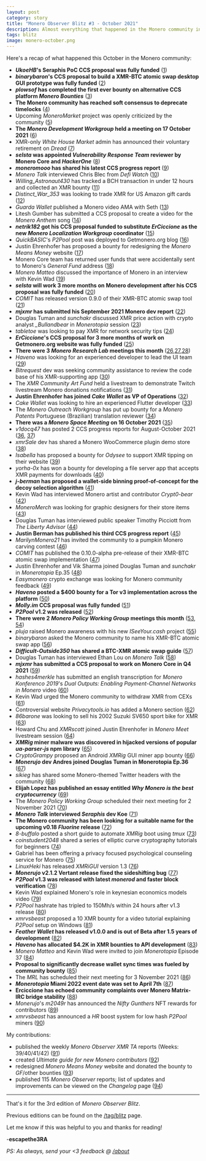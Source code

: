 ```yaml
---
layout: post
category: story
title: "Monero Observer Blitz #3 - October 2021"
description: Almost everything that happened in the Monero community in October 2021
tags: blitz
image: monero-october.png
---
```


Here's a recap of what happened this October in the Monero community:

- ***UkoeHB*'s Seraphis PoC CCS proposal was fully funded** ([1](/ukoehb-seraphis-poc-ccs-proposal))
- ***binarybaron*'s CCS proposal to build a XMR-BTC atomic swap desktop GUI prototype was fully funded** ([2](/binarybaron-btc-xmr-atomic-swap-desktop-gui-prototype-css-proposal))
- ***plowsof* has completed the first ever bounty on alternative CCS platform *Monero Bounties*** ([3](/plowsof-completes-first-monero-bounties-project))
- **The Monero community has reached soft consensus to deprecate timelocks** ([4](/community-consensus-to-remove-monero-timelocks))
- Upcoming *MoneroMarket* project was openly criticized by the community ([5](/monero-community-slams-moneromarket-project))
- **The *Monero Development Workgroup* held a meeting on 17 October 2021** ([6](/monero-development-workgroup-meeting-17-october-2021))
- XMR-only *White House Market* admin has announced their voluntary retirement on *Dread* ([7](/monero-only-white-house-market-announced-retirement))
- ***selsta* was appointed *Vulnerability Response Team* reviewer by Monero Core and *HackerOne*** ([8](/selsta-added-vulnerability-response-team-hackerone-monero-disclosures))
- ***moneromooo* has shared his latest CCS progress report** ([9](/moneromooo-ccs-progress-update))
- *Monero Talk* interviewed Chris Blec from *Defi Watch* ([10](/monero-talk-chris-blec-interview))
- *Willing_Astronaut430* has tracked a BCH transaction in under 12 hours and collected an XMR bounty ([11](/willing_astronaut430-tracks-bch-transaction-collecting-bounty))
- *Distinct_War_353* was looking to trade XMR for US Amazon gift cards ([12](/distinct_war_353-looking-to-trade-xmr-amazon-gift-cards))
- *Guarda Wallet* published a Monero video AMA with Seth ([13](/guarda-wallet-seth-monero-interview))
- Litesh Gumber has submitted a CCS proposal to create a video for the *Monero Anthem* song ([14](/monero-anthem-video-ccs-proposal))
- ***netrik182* got his CCS proposal funded to substitute *ErCiccione* as the new *Monero Localization Workgroup* coordinator** ([15](/netrik182-monero-localization-workgroup-coordinator-ccs-proposal))
- *QuickBASIC*'s *P2Pool* post was deployed to Getmonero.org blog ([16](/quickbasic-p2pool-post-getmonero-blog))
- Justin Ehrenhofer has proposed a bounty for redesigning the *Monero Means Money* website ([17](/justin-ehrenhofer-post-monero-means-money-bounty))
- Monero Core team has returned user funds that were accidentally sent to Monero's *General Fund* address ([18](/monero-core-returns-user-funds-accidentally-sent-general-fund))
- *Monero Matteo* discussed the importance of Monero in an interview with Kevin Wad ([19](/monero-matteo-discusses-monero-interview-kevin-wad))
- ***selsta* will work 3 more months on Monero development after his CCS proposal was fully funded** ([20](/selsta-part-time-monero-dev-ccs-proposal))
- *COMIT* has released version 0.9.0 of their XMR-BTC atomic swap tool ([21](/comit-btc-xmr-atomic-swap-tool-v0.9.0))
- ***mjxmr* has submitted his September 2021 Monero dev report** ([22](/mjxmr-september-2021-monero-dev-report))
- Douglas Tuman and *sunchakr* discussed XMR price action with crypto analyst *_Bullandbear* in *Monerotopia* session ([23](/monerotopia-xmr-price-report-_bullandbear))
- *tabletoe* was looking to pay XMR for network security tips ([24](/tabletoe-network-security-tips-xmr-job))
- ***ErCiccione*'s CCS proposal for 3 more months of work on Getmonero.org website was fully funded** ([25](/erciccione-part-time-monero-site-ccs-proposal))
- **There were 3 *Monero Research Lab* meetings	this month** ([26](/monero-research-lab-meeting-13-october-2021),[27](/monero-research-lab-meeting-20-october-2021),[28](/monero-research-lab-meeting-27-october-2021))
- *Haveno* was looking for an experienced developer to lead the UI team ([29](/haveno-lead-ui-developer))
- *Bitrequest* dev was seeking community assistance to review the code base of his XMR-supporting app ([30](/bitrequest-dev-seeks-community-code-review))
- The *XMR Community Art Fund* held a livestream to demonstrate Twitch livestream Monero donations notifications ([31](/xmr-community-art-fund-livestream-donation-notifications))
- **Justin Ehrenhofer has joined *Cake Wallet* as VP of Operations** ([32](/justin-ehrenhofer-joins-cake-wallet-vp-operations))
- *Cake Wallet* was looking to hire an experienced Flutter developer ([33](/cake-wallet-hiring-experienced-flutter-dev))
- The *Monero Outreach Workgroup* has put up bounty for a *Monero Patents* Portuguese (Brazilian) translation reviewer ([34](/monero-outreach-workgroup-portuguese-translation-reviewer))
- **There was a *Monero Space Meeting* on 16 October 2021** ([35](/monero-space-meeting-16-october-2021))
- *v1docq47* has posted 2 CCS progress reports for August-October 2021 ([36](/v1docq47-submits-ccs-progress-report-august-september-2021), [37](/v1docq47-submits-ccs-progress-report-october-2021))
- *xmrSale* dev has shared a Monero WooCommerce plugin demo store ([38](/xmrsale-dev-monero-woocommerce-plugin-demo-store))
- *Isabella* has proposed a bounty for *Odysee* to support XMR tipping on their website ([39](/isabella-proposes-bounty-odysee-xmr-tipping-support))
- *yorha-0x* has won a bounty for developing a file server app that accepts XMR payments for downloads ([40](/yorha-0x-monero-fileserver-bounty))
- ***j-berman* has proposed a wallet-side binning proof-of-concept for the decoy selection algorithm** ([41](/j-berman-proposes-wallet-side-binning-poc))
- Kevin Wad has interviewed Monero artist and contributor *Crypt0-bear*  ([42](/kevin-wad-interviews-monero-artist-crypt0-bear))
- *MoneroMerch* was looking for graphic designers for their store items ([43](/moneromerch-looking-graphic-designers))
- Douglas Tuman has interviewed public speaker Timothy Picciott from *The Liberty Advisor* ([44](/monerotalk-timothy-picciott-interview))
- **Justin Berman has published his third CCS progress report** ([45](/jberman-ccs-progress-update-3))
- *MarilynMonero21* has invited the community to a pumpkin Monero carving contest ([46](/marilynmonero21-monero-pumpkin-carving-contest-2021))
- *COMIT* has published the 0.10.0-alpha pre-release of their XMR-BTC atomic swap implementation ([47](/comit-btc-xmr-atomic-swap-tool-v0.10.0-alpha))
- Justin Ehrenhofer and Vik Sharma joined Douglas Tuman and *sunchakr* in *Monerotopia* Ep.35 ([48](/monerotopia-justin-ehrenhofer-vik-sharm))
- *Easymonero* crypto exchange was looking for Monero community feedback ([49](/easymonero-exchange-feedback-monero-community))
- ***Haveno* posted a $400 bounty for a Tor v3 implementation across the platform** ([50](/haveno-tor-v3-bounty))
- ***Molly.im* CCS proposal was fully funded** ([51](/molly-erciccione-proposals-need-funding))
- ***P2Pool* v1.2 was released** ([52](/p2pool-v1.2-released))
- **There were 2 *Monero Policy Working Group* meetings this month** ([53](/monero-policy-working-group-meeting-19-october-2021), [54](/monero-policy-working-group-meeting-26-october-2021))
- *pluja* raised Monero awareness with his new *ISeeYour.cash* project ([55](/pluja-monero-awareness-iseeyourcash-project))
- *binarybaron* asked the Monero community to name his XMR-BTC atomic swap app ([56](/binarybaron-asks-community-name-atomic-swap-app))
- ***Difficult-Outside350* has shared a BTC-XMR atomic swap guide** ([57](/difficult-outside350-shares-btc-xmr-atomic-swap-guide))
- Douglas Tuman has interviewed Ethan Lou on *Monero Talk* ([58](/monerotalk-ethan-lou-interview))
- ***mjxmr* has submitted a CCS proposal to work on Monero Core in Q4 2021** ([59](/mjxmr-ccs-proposal-q4-2021))
- *hashes4merkle* has submitted an english transcription for *Monero Konferenco 2019*'s *Dual Outputs: Enabling Payment-Channel Networks in Monero* video ([60](/monerokon-2019-dual-outputs-transcription-ready-review))
- Kevin Wad urged the Monero community to withdraw XMR from CEXs ([61](/kevin-wad-urges-community-withdraw-xmr-binance))
- Controversial website *Privacytools.io* has added a Monero section ([62](/privacytools-adds-monero-section))
- *86barone* was looking to sell his 2002 Suzuki SV650 sport bike for XMR ([63](/86barone-selling-suzuki-sv650-monero))
- Howard Chu and *XMRscott* joined Justin Ehrenhofer in *Monero Meet* livestream session ([64](/howard-chu-jehrenhofer-xmrscott-monero-meet-stream))
- ***XMRig* miner malware was discovered in hijacked versions of popular *ua-parser-js* npm library** ([65](/xmrig-malware-hijacked-ua-parser-js-npm-library))
- *CryptoGrampy* proposed an Android *XMRig* GUI miner app bounty ([66](/cryptogrampy-proposes-android-xmrig-gui-miner-app-bounty))
- ***Monerujo* dev Andres joined Douglas Tuman in Monerotopia Ep.36** ([67](/monerotopia-andres-monerujo-dev))
- *sikieg* has shared some Monero-themed Twitter headers with the community ([68](/sikeig-shares-monero-twitter-headers))
- **Elijah Lopez has published an essay entitled *Why Monero is the best cryptocurrency*** ([69](/elijah-lopez-why-monero-is-the-best-cryptocurrency-essay))
- The *Monero Policy Working Group* scheduled their next meeting for 2 November 2021 ([70](/monero-policy-working-group-meeting-2-november-2021))
- ***Monero Talk* interviewed *Seraphis* dev Koe** ([71](/monerotalk-seraphis-dev-koe-interview))
- **The Monero community has been looking for a suitable name for the upcoming v0.18 *Fluorine* release** ([72](/naming-monero-fluorine-release-0.18))
- *8-buffalo* posted a short guide to automate *XMRig* boot using *tmux* ([73](/8-buffalo-automated-xmrig-boot-tmux-guide))
- *coinstudent2048* shared a series of elliptic curve cryptography tutorials for beginners ([74](/coinstudent2048-shares-beginner-cryptography-tutorials))
- Gabriel has been offering a privacy focused psychological counseling service for Monero ([75](/gabriel-privacy-focused-psychological-counseling-xmr))
- *LinuxHeki* has released *XMRiGUI* version 1.3 ([76](/linuxheki-xmrigui-crypto-miner))
- ***Monerujo* v2.1.2 Vertant release fixed the sideshifting bug** ([77](/monerujo-vertant-v2.1.2))
- ***P2Pool* v1.3 was released with latest *monerod* and faster block verification** ([78](/p2pool-v1.3-released))
- Kevin Wad explained Monero's role in keynesian economics models video ([79](/kevin-wad-monero-keynesian-economics))
- *P2Pool* hashrate has tripled to 150Mh/s within 24 hours after v1.3 release ([80](/p2pool-hashrate-triples-150mhps))
- *xmrvsbeast* proposed a 10 XMR bounty for a video tutorial explaining *P2Pool* setup on Windows ([81](/xmrvsbeast-p2pool-windows-setup-video-tutorial-monero-bounty))
- ***Feather Wallet* has released v1.0.0 and is out of Beta after 1.5 years of development** ([82](/feather-wallet-out-of-beta-1.0.0-stable-release))
- ***Haveno* has allocated $4.2K in XMR bounties to API development** ([83](/haveno-allocates-4.2k-xmr-bounties-api-development))
- *Monero Matteo* and Kevin Wad were invited to join *Monerotopia* Episode 37 ([84](/monero-matteo-kevin-wad-monerotopia-episode-37))
- **Proposal to significantly decrease wallet sync times was fueled by community bounty** ([85](/proposal-decrease-wallet-sync-times-fueled-community-bounty))
- The *MRL* has scheduled their next meeting for 3 November 2021 ([86](/monero-research-lab-meeting-3-november-2021))
- ***Monerotopia* Miami 2022 event date was set to April 7th** ([87](/monerotopia-miami-event-7-april-2022))
- **Erciccione has echoed community complaints over Monero Matrix-IRC bridge stability** ([88](/erciccione-echoes-community-complaints-monero-matrix-irc-bridge-stability))
- *Monerujo*'s *m2049r* has announced the *Nifty Gunthers* NFT rewards for contributors ([89](/monerujo-nifty-gunthers-nft-rewards))
- *xmrvsbeast* has announced a *HR* boost system for low hash *P2Pool* miners ([90](/xmrvsbeast-p2pool-hash-rate-boost-system))

My contributions:

- published the weekly *Monero Observer XMR TA* reports (Weeks: 39/40/41/42) ([91](/tag/analysis))
- created *Ultimate guide for new Monero contributors* ([92](/ultimate-guide-new-monero-contributors/))
- redesigned *Monero Means Money* website and donated the bounty to *GF*/other bounties ([93](/new-monero-means-money-website/))
- published 115 *Monero Observer* reports; list of updates and improvements can be viewed on the *Changelog* page ([94](/changelog))

---

That's it for the 3rd edition of *Monero Observer Blitz*. 

Previous editions can be found on the [/tag/blitz](/tag/blitz) page.

Let me know if this was helpful to you and thanks for reading!

-**escapethe3RA**

*PS: As always, send your <3 feedback @ [/about](/about)*
